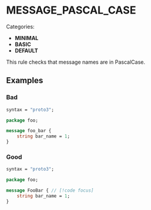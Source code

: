 # MESSAGE_PASCAL_CASE

Categories:
- **MINIMAL**
- **BASIC**
- **DEFAULT**

This rule checks that message names are in PascalCase.

## Examples

### Bad

```proto
syntax = "proto3";

package foo;

message foo_bar {
    string bar_name = 1;
}
```

### Good

```proto
syntax = "proto3";

package foo;

message FooBar { // [!code focus]
    string bar_name = 1;
}
```